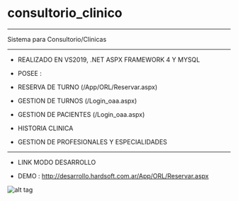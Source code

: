 # consultorio_clinico

***************************************
Sistema para Consultorio/Clinicas
***************************************
- REALIZADO EN VS2019, .NET ASPX FRAMEWORK 4 Y MYSQL

- POSEE :
 - RESERVA DE TURNO (/App/ORL/Reservar.aspx)
 - GESTION DE TURNOS (/Login_oaa.aspx)
 - GESTION DE PACIENTES (/Login_oaa.aspx)
 - HISTORIA CLINICA
 - GESTION DE PROFESIONALES Y ESPECIALIDADES
 ***************************************
- LINK MODO DESARROLLO 
 
- DEMO : http://desarrollo.hardsoft.com.ar/App/ORL/Reservar.aspx


 ![alt tag](http://desarrollo.hardsoft.com.ar/images/TurnosPantalla.png?d=2) 
